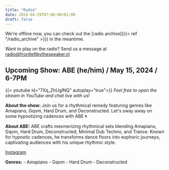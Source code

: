```yaml
---
title: "Radio"
date: 2024-04-29T07:00:00+01:00
draft: false
---
```

We're offline now, you can check out the [radio archive]({{< ref "/radio_archive" >}}) in the meantime.

Want to play on the radio? Send us a message at <radio@frontleftbythespeaker.nl>

## Upcoming Show: ABE (he/him) / May 15, 2024 / 6-7PM
{{< youtube id="7Xq_ZhUgINQ" autoplay="true">}}
*Feel free to open the stream in YouTube and chat live with us!*

**About the show:**
Join us for a rhythmical remedy featuring genres like Amapiano, Gqom, Hard Drum, and Deconstructed. Let's sway away on some hypnotizing cadences with ABE 🌀

**About ABE:**
ABE crafts mesmerizing rhythmical sets blending Amapiano, Gqom, Hard Drum, Deconstructed, Minimal Dub Techno, and Trance. Known for hypnotic cadences, he transforms dance floors into euphoric journeys, captivating audiences with his unique rhythmic style.

[Instagram](https://www.instagram.com/abe_rcrombie)

**Genres:**
    - Amapiano
    - Gqom
    - Hard Drum
    - Deconstructed


